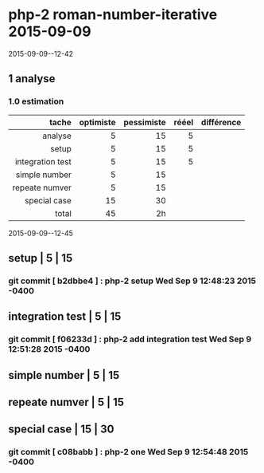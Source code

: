 # php-2 roman-number-iterative 2015-09-09
 2015-09-09--12-42

## 1 analyse

### 1.0 estimation

  tache              | optimiste | pessimiste | rééel | différence
  ------------------:|----------:|-----------:|------:|----------
  analyse            | 5         | 15         | 5      |
  setup              | 5         | 15         | 5
  integration test   | 5         | 15         | 5
  simple number      | 5         | 15
  repeate numver     | 5         | 15
  special case       | 15        | 30
  total              | 45        | 2h           |       |

 2015-09-09--12-45

##  setup              | 5         | 15
### git commit [ b2dbbe4 ] :  php-2 setup  Wed Sep 9 12:48:23 2015 -0400

##  integration test   | 5         | 15
### git commit [ f06233d ] :  php-2 add integration test  Wed Sep 9 12:51:28 2015 -0400

##  simple number      | 5         | 15



##  repeate numver     | 5         | 15
##  special case       | 15        | 30



<!-- ########### push lines ######### -->

  
### git commit [ c08babb ] :  php-2 one  Wed Sep 9 12:54:48 2015 -0400
